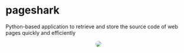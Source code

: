 # pageshark
Python-based application to retrieve and store the source code of web pages quickly and efficiently

<div style="width: 100.00%; text-align: center;">
    <img src="https://media.giphy.com/media/eCjWQEf9RhotO/giphy.gif" style="border: 1px solid transparant; border-radius: 8px;">
</div>
